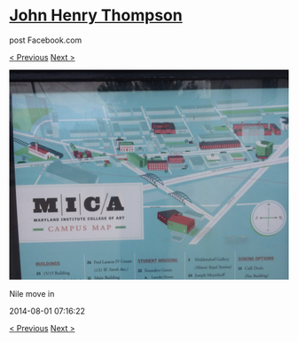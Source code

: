 # [John Henry Thompson](../README.md)
post Facebook.com

[< Previous](2014-08-01-9.md) [Next >](2014-08-01-11.md)

[![](../media/2014-08-01/Nile-move-in-9.jpg)](../README.md)

Nile move in

2014-08-01 07:16:22

[< Previous](2014-08-01-9.md) [Next >](2014-08-01-11.md)